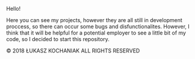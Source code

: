 Hello!

Here you can see my projects, however they are all still in development proccess, so there can occur some bugs and disfunctionalites. 
However, I think that it will be helpful for a potential employer to see a little bit of my code, so I decided to start this repository. 

© 2018 ŁUKASZ KOCHANIAK ALL RIGHTS RESERVED

